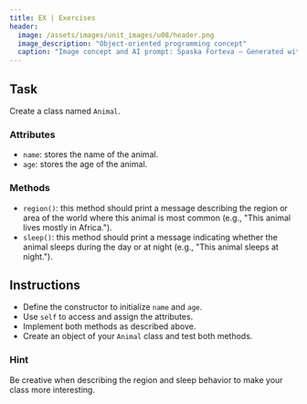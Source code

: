 ```yaml
---
title: EX | Exercises
header:
  image: /assets/images/unit_images/u08/header.png
  image_description: "Object-oriented programming concept"
  caption: "Image concept and AI prompt: Spaska Forteva – Generated with ChatGPT/DALL·E"
---
```



## Task

Create a class named `Animal`.

### Attributes
- `name`: stores the name of the animal.
- `age`: stores the age of the animal.

### Methods
- `region()`: this method should print a message describing the region or area of the world where this animal is most common (e.g., "This animal lives mostly in Africa.").
- `sleep()`: this method should print a message indicating whether the animal sleeps during the day or at night (e.g., "This animal sleeps at night.").

## Instructions

- Define the constructor to initialize `name` and `age`.
- Use `self` to access and assign the attributes.
- Implement both methods as described above.
- Create an object of your `Animal` class and test both methods.

### Hint

Be creative when describing the region and sleep behavior to make your class more interesting.